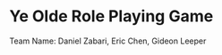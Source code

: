 Ye Olde Role Playing Game
=========================

Team Name: Daniel Zabari, Eric Chen, Gideon Leeper
